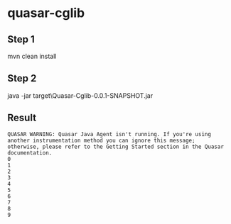 # quasar-cglib

## Step 1
mvn clean  install

## Step 2
java -jar target\Quasar-Cglib-0.0.1-SNAPSHOT.jar

## Result
```
QUASAR WARNING: Quasar Java Agent isn't running. If you're using another instrumentation method you can ignore this message;    
otherwise, please refer to the Getting Started section in the Quasar documentation.  
0
1
2
3
4
5
6
7
8
9
```
